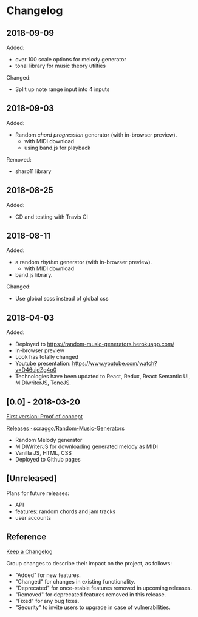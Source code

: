# Changelog

## 2018-09-09

Added:

- over 100 scale options for melody generator
- tonal library for music theory utilties

Changed:

- Split up note range input into 4 inputs

## 2018-09-03

Added:

- Random *chord progression* generator (with in-browser preview).
  - with MIDI download
  - using band.js for playback

Removed:

- sharp11 library

## 2018-08-25

Added:

- CD and testing with Travis CI

## 2018-08-11

Added:

- a random *rhythm* generator (with in-browser preview).
  - with MIDI download
- band.js library.

Changed:

- Use global scss instead of global css

## 2018-04-03

Added:

- Deployed to <https://random-music-generators.herokuapp.com/>
- In-browser preview
- Look has totally changed
- Youtube presentation: <https://www.youtube.com/watch?v=D46ujdZg4o0>
- Technologies have been updated to React, Redux, React Semantic UI, MIDIwriterJS, ToneJS.

## [0.0] - 2018-03-20

[First version: Proof of concept](https://github.com/scraggo/Random-Music-Generators/releases/tag/v0.0)

[Releases · scraggo/Random-Music-Generators](https://github.com/scraggo/Random-Music-Generators/releases)

- Random Melody generator
- MIDIWriterJS for downloading generated melody as MIDI
- Vanilla JS, HTML, CSS
- Deployed to Github pages

## [Unreleased]

Plans for future releases:

- API
- features: random chords and jam tracks
- user accounts

## Reference

[Keep a Changelog](https://keepachangelog.com/en/0.3.0/)

Group changes to describe their impact on the project, as follows:

- "Added" for new features.
- "Changed" for changes in existing functionality.
- "Deprecated" for once-stable features removed in upcoming releases.
- "Removed" for deprecated features removed in this release.
- "Fixed" for any bug fixes.
- "Security" to invite users to upgrade in case of vulnerabilities.
